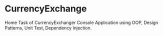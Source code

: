 # CurrencyExchange
Home Task of CurrencyExchanger Console Application using OOP, Design Patterns, Unit Test, Dependency Injection.
